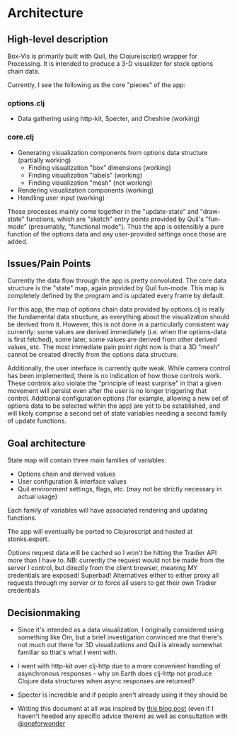 # Architecture

## High-level description

Box-Vis is primarily built with Quil, the Clojure(script) wrapper for Processing.  It is intended to produce a 3-D visualizer for stock options chain data.

Currently, I see the following as the core "pieces" of the app:
### options.clj
- Data gathering using http-kit, Specter, and Cheshire (working)

### core.clj
- Generating visualization components from options data structure (partially working)
  - Finding visualization "box" dimensions (working)
  - Finding visualization "labels" (working)
  - Finding visualization "mesh" (not working)
- Rendering visualization components (working)
- Handling user input (working)

These processes mainly come together in the "update-state" and "draw-state" functions, which are "sketch" entry points provided by Quil's "fun-mode" (presumably, "functional mode").  Thus the app is ostensibly a pure function of the options data and any user-provided settings once those are added.

## Issues/Pain Points

Currently the data flow through the app is pretty convoluted.  The core data structure is the "state" map, again provided by Quil fun-mode.  This map is completely defined by the program and is updated every frame by default.

For this app, the map of options chain data provided by options.clj is really the fundamental data structure, as everything about the visualization should be derived from it.  However, this is not done in a particularly consistent way currently: some values are derived immediately (i.e. when the options-data is first fetched), some later, some values are derived from other derived values, etc. The most immediate pain point right now is that a 3D "mesh" cannot be created directly from the options data structure.

Additionally, the user interface is currently quite weak.  While camera control has been implemented, there is no indication of how those controls work.  These controls also violate the "principle of least surprise" in that a given movement will persist even after the user is no longer triggering that control.  Additional configuration options (for example, allowing a new set of options data to be selected within the app) are yet to be established, and will likely comprise a second set of state variables needing a second family of update functions.

## Goal architecture

State map will contain three main families of variables:
- Options chain and derived values
- User configuration & interface values
- Quil environment settings, flags, etc. (may not be strictly necessary in actual usage)

Each family of variables will have associated rendering and updating functions.

The app will eventually be ported to Clojurescript and hosted at stonks.expert.

Options request data will be cached so I won't be hitting the Tradier API more than I have to.  NB: currently the request would not be made from the server I control, but directly from the client browser, meaning MY credentials are exposed! Superbad! Alternatives either to either proxy all requests through my server or to force all users to get their own Tradier credentials


## Decisionmaking
- Since it's intended as a data visualization, I originally considered using something like Om, but a brief investigation convinced me that there's not much out there for 3D visualizations and Quil is already somewhat familiar so that's what I went with.

- I went with http-kit over clj-http due to a more convenient handling of asynchronous responses - why on Earth does clj-http not produce Clojure data structures when async responses are returned?

- Specter is incredible and if people aren't already using it they should be

- Writing this document at all was inspired by [this blog post](https://matklad.github.io//2021/02/06/ARCHITECTURE.md.html) (even if I haven't heeded any specific advice therein) as well as consultation with [@oneforwonder](https://github.com/oneforwonder)
